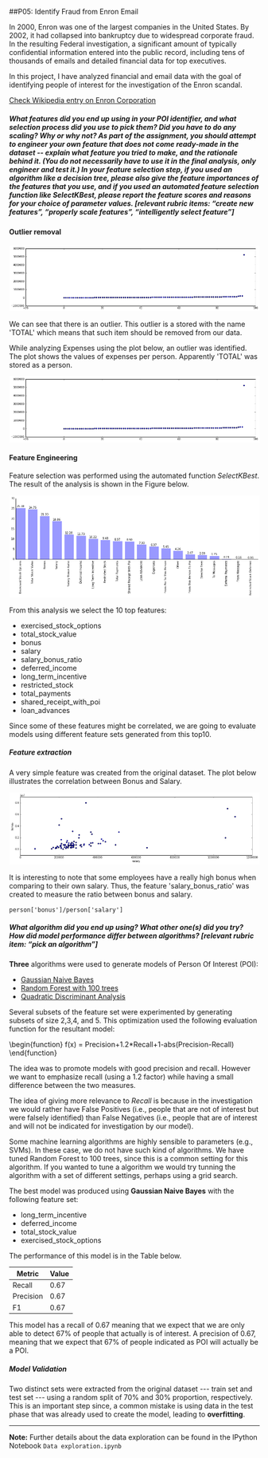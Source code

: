 ##P05: Identify Fraud from Enron Email

In 2000, Enron was one of the largest companies in the United States. By 2002, it had collapsed into bankruptcy due to widespread corporate fraud. In the resulting Federal investigation, a significant amount of typically confidential information entered into the public record, including tens of thousands of emails and detailed financial data for top executives.

In this project, I have analyzed financial and email data with the goal of identifying people of interest for the investigation of the Enron scandal.

[Check Wikipedia entry on Enron Corporation](https://en.wikipedia.org/wiki/Enron)

##### What features did you end up using in your POI identifier, and what selection process did you use to pick them? Did you have to do any scaling? Why or why not? As part of the assignment, you should attempt to engineer your own feature that does not come ready-made in the dataset -- explain what feature you tried to make, and the rationale behind it. (You do not necessarily have to use it in the final analysis, only engineer and test it.) In your feature selection step, if you used an algorithm like a decision tree, please also give the feature importances of the features that you use, and if you used an automated feature selection function like SelectKBest, please report the feature scores and reasons for your choice of parameter values.  [relevant rubric items: “create new features”, “properly scale features”, “intelligently select feature”]

#### Outlier removal



![Expenses](figures/expenses.png)

We can see that there is an outlier.
This outlier is a stored with the name 'TOTAL' which means that such item should be removed from our data.


While analyzing Expenses using the plot below, an outlier was identified.
The plot shows the values of expenses per person.
Apparently 'TOTAL' was stored as a person.

![Expenses](figures/expenses.png)

#### Feature Engineering

Feature selection was performed using the automated function *SelectKBest*.
The result of the analysis is shown in the Figure below.

![](./figures/feature_selection.png)

From this analysis we select the 10 top features:

- exercised\_stock\_options
- total\_stock\_value
- bonus
- salary
- salary\_bonus\_ratio
- deferred\_income
- long\_term\_incentive
- restricted\_stock
- total\_payments
- shared\_receipt\_with\_poi
- loan\_advances

Since some of these features might be correlated, we are going to evaluate models using different feature sets generated from this top10.

##### Feature extraction


A very simple feature was created from the original dataset.
The plot below illustrates the correlation between Bonus and Salary.

![Bonus And Salary](figures/bonus_and_salary.png)

It is interesting to note that some employees have a really high bonus when comparing to their own salary.
Thus, the feature 'salary\_bonus\_ratio' was created to measure the ratio between bonus and salary.

```
person['bonus']/person['salary']
```

##### What algorithm did you end up using? What other one(s) did you try? How did model performance differ between algorithms?  [relevant rubric item: “pick an algorithm”]

**Three** algorithms were used to generate models of Person Of Interest (POI):

- [Gaussian Naive Bayes](http://scikit-learn.org/stable/modules/generated/sklearn.naive_bayes.GaussianNB.html#sklearn.naive_bayes.GaussianNB)
- [Random Forest with 100 trees](http://scikit-learn.org/stable/modules/generated/sklearn.ensemble.RandomForestClassifier.html#sklearn.ensemble.RandomForestClassifier)
- [Quadratic Discriminant Analysis](http://scikit-learn.org/stable/modules/generated/sklearn.discriminant_analysis.QuadraticDiscriminantAnalysis.html#sklearn.discriminant_analysis.QuadraticDiscriminantAnalysis)

Several subsets of the feature set were experimented by generating subsets of size 2,3,4, and 5.
This optimization used the following evaluation function for the resultant model:

\begin{function}
f(x) = Precision+1.2*Recall+1-abs(Precision-Recall)
\end{function}

The idea was to promote models with good precision and recall. However we want to emphasize recall (using a 1.2 factor) while having a small difference between the two measures. 

The idea of giving more relevance to *Recall* is because in the investigation we would rather have False Positives (i.e., people that are not of interest but were falsely identified) than False Negatives (i.e., people that are of interest and will not be indicated for investigation by our model).

Some machine learning algorithms are highly sensible to parameters (e.g., SVMs).
In these case, we do not have such kind of algorithms.
We have tuned Random Forest to 100 trees, since this is a common setting for this algorithm.
If you wanted to tune a algorithm we would try tunning the algorithm with a set of different settings, perhaps using a grid search.

The best model was produced using **Gaussian Naive Bayes** with the following feature set:

- long\_term\_incentive
- deferred\_income
- total\_stock\_value
- exercised\_stock\_options

The performance of this model is in the Table below.

Metric | Value
---|---
Recall | 0.67   
Precision | 0.67
F1 | 0.67 

This model has a recall of 0.67 meaning that we expect that we are only able to detect 67% of people that actually is of interest.
A precision of 0.67, meaning that we expect that 67% of people indicated as POI will actually be a POI.


##### Model Validation

Two distinct sets were extracted from the original dataset --- train set and test set --- using a random split of 70% and 30% proportion, respectively.
This is an important step since, a common mistake is using data in the test phase that was already used to create the model, leading to **overfitting**.

----
**Note:** Further details about the data exploration can be found in the IPython Notebook ```Data exploration.ipynb```
